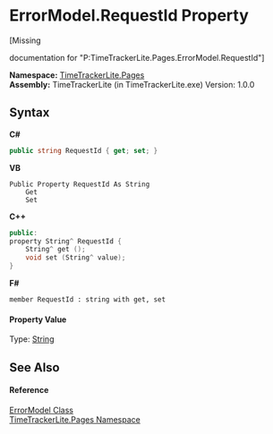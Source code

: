 # ErrorModel.RequestId Property 
 

\[Missing <summary> documentation for "P:TimeTrackerLite.Pages.ErrorModel.RequestId"\]

**Namespace:**&nbsp;<a href="be72919d-3e91-d5db-2c88-41279e953f1c">TimeTrackerLite.Pages</a><br />**Assembly:**&nbsp;TimeTrackerLite (in TimeTrackerLite.exe) Version: 1.0.0

## Syntax

**C#**<br />
``` C#
public string RequestId { get; set; }
```

**VB**<br />
``` VB
Public Property RequestId As String
	Get
	Set
```

**C++**<br />
``` C++
public:
property String^ RequestId {
	String^ get ();
	void set (String^ value);
}
```

**F#**<br />
``` F#
member RequestId : string with get, set

```


#### Property Value
Type: <a href="http://msdn2.microsoft.com/en-us/library/s1wwdcbf" target="_blank">String</a>

## See Also


#### Reference
<a href="e880ddaf-8452-5024-9ccc-b43250dbd15b">ErrorModel Class</a><br /><a href="be72919d-3e91-d5db-2c88-41279e953f1c">TimeTrackerLite.Pages Namespace</a><br />